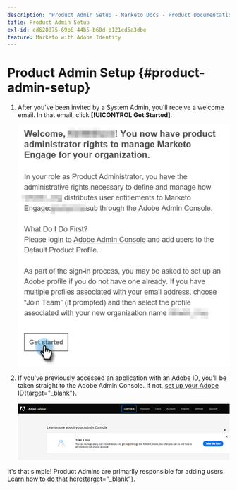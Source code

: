 ```yaml
---
description: "Product Admin Setup - Marketo Docs - Product Documentation"
title: Product Admin Setup
exl-id: ed628075-69b8-44b5-b60d-b121cd5a3dbe
feature: Marketo with Adobe Identity
---
```

# Product Admin Setup {#product-admin-setup}

1. After you've been invited by a System Admin, you'll receive a welcome email. In that email, click **[!UICONTROL Get Started]**.

   ![](assets/admin-setup-7.png)

1. If you've previously accessed an application with an Adobe ID, you'll be taken straight to the Adobe Admin Console. If not, [set up your Adobe ID](https://helpx.adobe.com/manage-account/using/create-update-adobe-id.html){target="_blank"}.

   ![](assets/admin-setup-8.png)

It's that simple! Product Admins are primarily responsible for adding users. [Learn how to do that here](/help/marketo/product-docs/administration/marketo-with-adobe-identity/add-or-remove-a-user.md#add-a-user){target="_blank"}.
